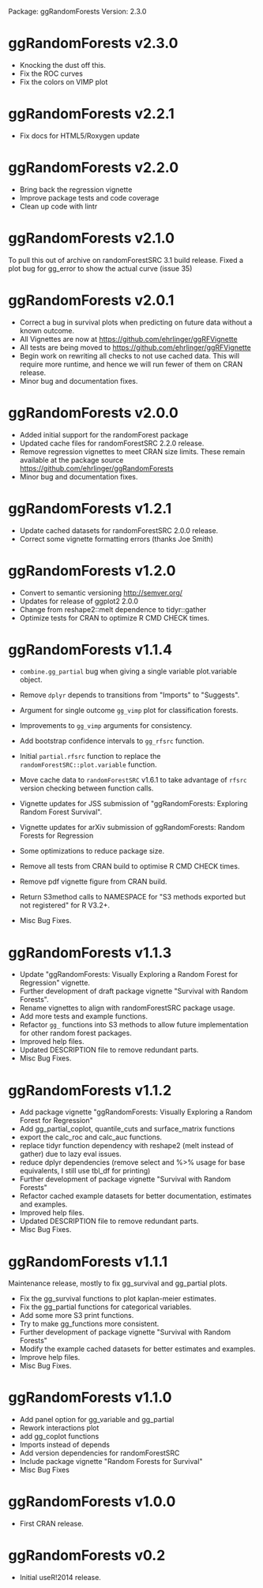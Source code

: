 Package: ggRandomForests
Version: 2.3.0


ggRandomForests v2.3.0
=====================
* Knocking the dust off this.
* Fix the ROC curves
* Fix the colors on VIMP plot

ggRandomForests v2.2.1
=====================
* Fix docs for HTML5/Roxygen update

ggRandomForests v2.2.0
=====================
* Bring back the regression vignette
* Improve package tests and code coverage
* Clean up code with lintr

ggRandomForests v2.1.0
=====================
To pull this out of archive on randomForestSRC 3.1 build release.
Fixed a plot bug for gg_error to show the actual curve (issue 35)

ggRandomForests v2.0.1
======================
* Correct a bug in survival plots when predicting on future data without a known outcome.
* All Vignettes are now at https://github.com/ehrlinger/ggRFVignette
* All tests are being moved to https://github.com/ehrlinger/ggRFVignette
* Begin work on rewriting all checks to not use cached data. 
  This will require more runtime, and hence we will run fewer of them on CRAN release. 
* Minor bug and documentation fixes.

ggRandomForests v2.0.0
======================
* Added initial support for the randomForest package
* Updated cache files for randomForestSRC 2.2.0 release.
* Remove regression vignettes to meet CRAN size limits. These remain available at the package source https://github.com/ehrlinger/ggRandomForests
* Minor bug and documentation fixes.

ggRandomForests v1.2.1
======================
* Update cached datasets for randomForestSRC 2.0.0 release. 
* Correct some vignette formatting errors (thanks Joe Smith)

ggRandomForests v1.2.0
======================
* Convert to semantic versioning http://semver.org/
* Updates for release of ggplot2 2.0.0
* Change from reshape2::melt dependence to tidyr::gather
* Optimize tests for CRAN to optimize R CMD CHECK times.


ggRandomForests v1.1.4
======================
* `combine.gg_partial` bug when giving a single variable plot.variable object.
* Remove `dplyr` depends to transitions from "Imports" to "Suggests".
* Argument for single outcome `gg_vimp` plot for classification forests.
* Improvements to `gg_vimp` arguments for consistency.
* Add bootstrap confidence intervals to `gg_rfsrc` function.
* Initial `partial.rfsrc` function to replace the `randomForestSRC::plot.variable` function.
* Move cache data to `randomForestSRC` v1.6.1 to take advantage of `rfsrc` version checking between function calls.

* Vignette updates for JSS submission of "ggRandomForests: Exploring Random Forest Survival".
* Vignette updates for arXiv submission of ggRandomForests: Random Forests for Regression

* Some optimizations to reduce package size.
* Remove all tests from CRAN build to optimise R CMD CHECK times.
* Remove pdf vignette figure from CRAN build.
* Return S3method calls to NAMESPACE for "S3 methods exported but not registered" for R V3.2+.
  
* Misc Bug Fixes.

ggRandomForests v1.1.3
======================
* Update "ggRandomForests: Visually Exploring a Random Forest for Regression" vignette.
* Further development of draft package vignette "Survival with Random Forests". 
* Rename vignettes to align with randomForestSRC package usage.
* Add more tests and example functions.
* Refactor `gg_` functions into S3 methods to allow future implementation for other random forest packages.
* Improved help files.
* Updated DESCRIPTION file to remove redundant parts.
* Misc Bug Fixes.

ggRandomForests v1.1.2
======================
* Add package vignette "ggRandomForests: Visually Exploring a Random Forest for Regression"
* Add gg_partial_coplot, quantile_cuts and surface_matrix functions
* export the calc_roc and calc_auc functions.
* replace tidyr function dependency with reshape2 (melt instead of gather) due to lazy eval issues.
* reduce dplyr dependencies (remove select and %>% usage for base equivalents, I still use tbl_df for printing)
* Further development of package vignette "Survival with Random Forests" 
* Refactor cached example datasets for better documentation, estimates and examples.
* Improved help files.
* Updated DESCRIPTION file to remove redundant parts.
* Misc Bug Fixes.


ggRandomForests v1.1.1
======================
Maintenance release, mostly to fix gg_survival and gg_partial plots.
* Fix the gg_survival functions to plot kaplan-meier estimates.
* Fix the gg_partial functions for categorical variables.
* Add some more S3 print functions.
* Try to make gg_functions more consistent.
* Further development of package vignette "Survival with Random Forests" 
* Modify the example cached datasets for better estimates and examples.
* Improve help files.
* Misc Bug Fixes.


ggRandomForests v1.1.0
======================
* Add panel option for gg_variable and gg_partial
* Rework interactions plot
* add gg_coplot functions
* Imports instead of depends
* Add version dependencies for randomForestSRC
* Include package vignette "Random Forests for Survival" 
* Misc Bug Fixes

ggRandomForests v1.0.0
======================
* First CRAN release.

ggRandomForests v0.2
======================
* Initial useR!2014 release. 
